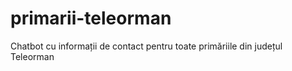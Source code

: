 # primarii-teleorman
Chatbot cu informații de contact pentru toate primăriile din județul Teleorman
